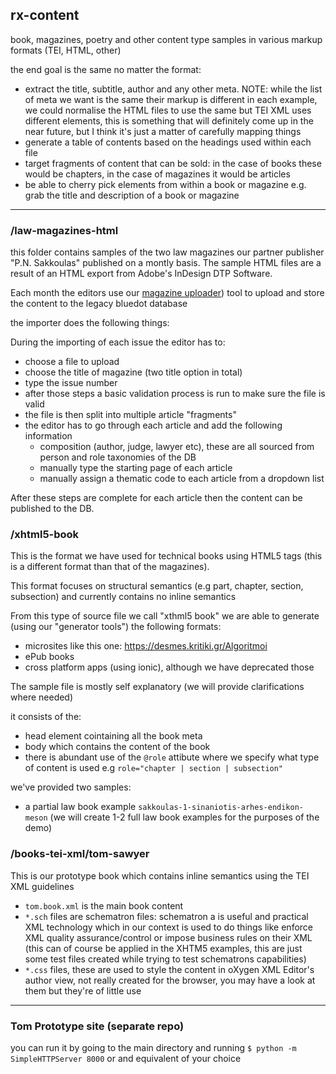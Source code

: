 ## rx-content
book, magazines, poetry and other content type samples in various markup formats (TEI, HTML, other)

the end goal is the same no matter the format:

- extract the title, subtitle, author and any other meta. NOTE: while the
    list of meta we want is the same their markup is different in each
    example, we could normalise the HTML files to use the same but TEI
    XML uses different elements, this is something that will definitely
    come up in the near future, but I think it's just a matter of
    carefully mapping things
- generate a table of contents based on the headings used within each
    file
- target fragments of content that can be sold: in the case of books
    these would be chapters, in the case of magazines it would be
    articles
- be able to cherry pick elements from within a book or magazine e.g. grab the title and description of a book or magazine    

---

### /law-magazines-html
this folder contains  samples of the two law magazines our partner publisher "P.N.
Sakkoulas" published on a montly basis. The sample HTML files are a
result of an HTML export from Adobe's InDesign DTP Software.  

Each month the editors use our [magazine uploader](http://185.36.116.223/magazine-uploader/#/)) tool to upload and
store the content to the legacy bluedot database

the importer does the following things:

During the importing of each issue the editor has to:
- choose a file to upload
- choose the title of magazine (two title option in total)
- type the issue number
- after those steps a basic validation process is run to make sure the
    file is valid
- the file is then split into multiple article "fragments" 
- the editor has to go through each article and add the following
    information
  + composition (author, judge, lawyer etc), these are all sourced from
      person and role taxonomies of the DB
  + manually type the starting page of each article
  + manually assign a thematic code to each article from a dropdown list

After these steps are complete for each article then the content can be
published to the DB.

### /xhtml5-book
This is the format we have used for technical books using
HTML5 tags (this is a different format than that of the magazines).

This format focuses on structural semantics (e.g part, chapter, section,
subsection) and currently contains no inline semantics

From this type of source file we call "xthml5 book" we are able to
generate (using our "generator tools") the following formats:
- microsites like this one: https://desmes.kritiki.gr/Algoritmoi
- ePub books
- cross platform apps (using ionic), although we have deprecated those


The sample file is mostly self explanatory (we will provide clarifications where needed)

it consists of the:
- head element cointaining all the book meta
- body which contains the content of the book
- there is abundant use of the `@role` attibute where we specify what
    type of content is used e.g `role="chapter | section | subsection"`

we've provided two samples:
- a partial law book example `sakkoulas-1-sinaniotis-arhes-endikon-meson` (we will create 1-2 full law book examples
    for the purposes of the demo)


### /books-tei-xml/tom-sawyer
This is our prototype book which contains inline semantics using the TEI
XML guidelines

- `tom.book.xml` is the main book content
- `*.sch` files are schematron files: schematron a is useful and practical XML technology which in our context is used to do things like enforce XML quality assurance/control or impose business rules on their XML (this can of course be applied in the XHTM5 examples, this are just some test files created while trying to test schematrons capabilities)
- `*.css` files, these are used to style the content in oXygen XML
    Editor's author view, not really created for the browser, you may
    have a look at them but they're of little use

---

### Tom Prototype site (separate repo)

you can run it by going to the main directory and running `$ python -m
SimpleHTTPServer 8000` or and equivalent of your choice
